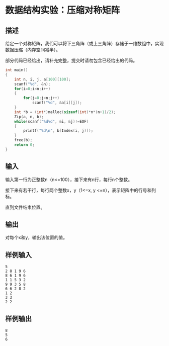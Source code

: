 # 数据结构实验：压缩对称矩阵

## 描述

给定一个对称矩阵，我们可以将下三角阵（或上三角阵）存储于一维数组中，实现数据压缩（内存空间减半）。

部分代码已经给出，请补充完整，提交时请勿包含已经给出的代码。

```c
int main()
{
    int n, i, j, a[100][100];
    scanf("%d", &n);
    for(i=0;i<n;i++)
    {
        for(j=0;j<n;j++)
            scanf("%d", &a[i][j]);
    }
    int *b = (int*)malloc(sizeof(int)*n*(n+1)/2);
    Zip(a, n, b);
    while(scanf("%d%d", &i, &j)!=EOF)
    {
        printf("%d\n", b[Index(i, j)]);
    }
    free(b);
    return 0;
}
```

## 输入

输入第一行为正整数n（n<=100），接下来有n行，每行n个整数。

接下来有若干行，每行两个整数x，y（1<=x, y <=n），表示矩阵中的行号和列标。

直到文件结束位置。

## 输出

对每个x和y，输出该位置的值。

## 样例输入

```
5
2 8 1 9 6
8 6 1 9 6
1 1 5 3 2
9 9 3 5 8
6 6 2 8 2
1 2
3 3
2 2
```

## 样例输出

```
8
5
6
```